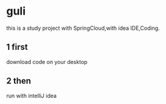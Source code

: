 # guli
this is a study project with SpringCloud,with idea IDE,Coding.

## 1 first
download code on your desktop
## 2 then
run with intelliJ idea
